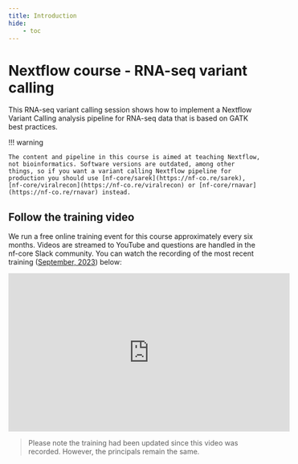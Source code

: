 ```yaml
---
title: Introduction
hide:
    - toc
---
```


# Nextflow course - RNA-seq variant calling

This RNA-seq variant calling session shows how to implement a Nextflow Variant Calling analysis pipeline for RNA-seq data that is based on GATK best practices.

!!! warning

    The content and pipeline in this course is aimed at teaching Nextflow, not bioinformatics. Software versions are outdated, among other things, so if you want a variant calling Nextflow pipeline for production you should use [nf-core/sarek](https://nf-co.re/sarek), [nf-core/viralrecon](https://nf-co.re/viralrecon) or [nf-core/rnavar](https://nf-co.re/rnavar) instead.

## Follow the training video

We run a free online training event for this course approximately every six months. Videos are streamed to YouTube and questions are handled in the nf-core Slack community. You can watch the recording of the most recent training ([September, 2023](https://nf-co.re/events/2023/training-hands-on-2023/)) below:

<div style="text-align: center;">
    <iframe width="560" height="315" src="https://www.youtube.com/embed/x5klpxczAXA?si=moNZUFGd4veMdtC8" title="YouTube video player" frameborder="0" allow="accelerometer; autoplay; clipboard-write; encrypted-media; gyroscope; picture-in-picture; web-share" allowfullscreen="" data-ruffle-polyfilled=""></iframe>
</div>

> Please note the training had been updated since this video was recorded. However, the principals remain the same.
